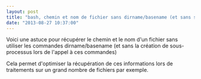 ```yaml
---
layout: post
title: "bash, chemin et nom de fichier sans dirname/basename (et sans sous-processus)"
date: "2013-08-27 10:37:00"
---
```

Voici une astuce pour récupérer le chemin et le nom d'un fichier sans utiliser les commandes dirname/basename (et sans la création de sous-processus lors de l'appel à ces commandes)

<script src="http://pastebin.com/embed_js.php?i=HQcvEqrG"></script>

Cela permet d'optimiser la récupération de ces informations lors de traitements sur un grand nombre de fichiers par exemple.
